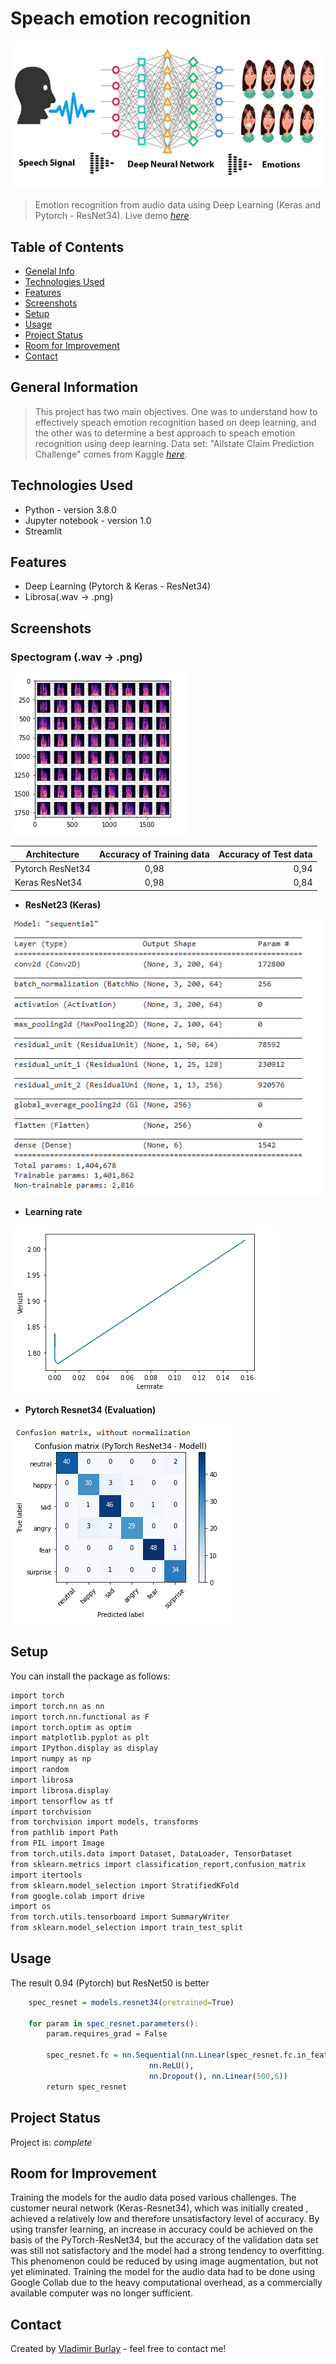 # **Speach emotion recognition** 
 
![image1](https://github.com/vburlay/ser_str/raw/master/image/ser.PNG) 

> Emotion recognition from audio data using Deep Learning (Keras and Pytorch - ResNet34).
> Live demo [_here_](https://vburlay-ser-str-streamlit-demo-28yxvn.streamlit.app/).
## Table of Contents
* [Genelal Info](#general-nformation)
* [Technologies Used](#technologies-used)
* [Features](#features)
* [Screenshots](#screenshots)
* [Setup](#setup)
* [Usage](#usage)
* [Project Status](#project-status)
* [Room for Improvement](#room-for-improvement)
* [Contact](#contact)


## General Information

> This project has two main objectives. One was to understand how to effectively speach emotion recognition based on deep learning, and the other was to determine a best approach to speach emotion recognition using deep learning. 
 > Data set: "Allstate Claim Prediction Challenge" comes from Kaggle [_here_](https://www.kaggle.com/datasets/uwrfkaggler/ravdess-emotional-speech-audio).

## Technologies Used
- Python - version 3.8.0
- Jupyter notebook - version 1.0
- Streamlit


## Features
- Deep Learning (Pytorch & Keras - ResNet34)
- Librosa(.wav -> .png)

## Screenshots
### Spectogram (.wav -> .png)

![image2](https://github.com/vburlay/ser_str/raw/master/image/spectogram.PNG)

| Architecture     | Accuracy of Training data | Accuracy of Test data |
|------------------|:-------------------------:|----------------------:|
| Pytorch ResNet34 |           0,98            |                  0,94 |
| Keras ResNet34   |           0,98            |                  0,84 |


* **ResNet23 (Keras)**

![image3](https://github.com/vburlay/ser_str/raw/master/image/model.PNG ) 

* **Learning rate**

![image4](https://github.com/vburlay/ser_str/raw/master/image/lernrate.PNG ) 


* **Pytorch Resnet34 (Evaluation)**

![image5](https://github.com/vburlay/ser_str/raw/master/image/matrix.PNG ) 


## Setup
You can install the package as follows:
```r
import torch
import torch.nn as nn
import torch.nn.functional as F
import torch.optim as optim
import matplotlib.pyplot as plt
import IPython.display as display
import numpy as np
import random
import librosa
import librosa.display
import tensorflow as tf
import torchvision
from torchvision import models, transforms
from pathlib import Path
from PIL import Image
from torch.utils.data import Dataset, DataLoader, TensorDataset
from sklearn.metrics import classification_report,confusion_matrix
import itertools
from sklearn.model_selection import StratifiedKFold
from google.colab import drive
import os
from torch.utils.tensorboard import SummaryWriter
from sklearn.model_selection import train_test_split
```


## Usage
The result 0.94 (Pytorch) but ResNet50 is better 
```r
    spec_resnet = models.resnet34(pretrained=True)

    for param in spec_resnet.parameters():
        param.requires_grad = False

        spec_resnet.fc = nn.Sequential(nn.Linear(spec_resnet.fc.in_features,500),
                               nn.ReLU(),
                               nn.Dropout(), nn.Linear(500,6))
        return spec_resnet
```


## Project Status
Project is: _complete_ 


## Room for Improvement

Training the models for the audio data posed various challenges. The customer neural network (Keras-Resnet34), which was initially created , achieved a relatively low and therefore unsatisfactory level of accuracy. By using transfer learning, an increase in accuracy could be achieved on the basis of the PyTorch-ResNet34, but the accuracy of the validation data set was still not satisfactory and the model had a strong tendency to overfitting. This phenomenon could be reduced by using image augmentation, but not yet eliminated.
Training the model for the audio data had to be done using Google Collab due to the heavy computational overhead, as a commercially available computer was no longer sufficient.


## Contact
Created by [Vladimir Burlay](wladimir.burlay@gmail.com) - feel free to contact me!
